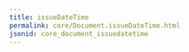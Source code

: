 ```yaml
---
title: issueDateTime
permalink: core/Document.issueDateTime.html
jsonid: core_document_issuedatetime
---
```

